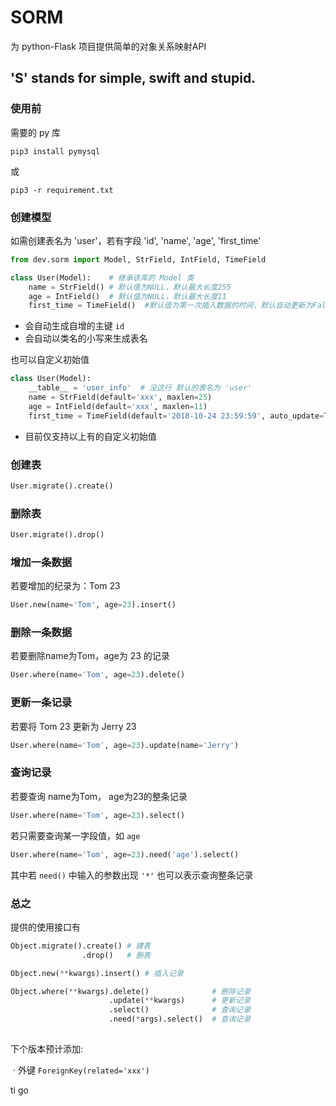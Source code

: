 # SORM

为 python-Flask 项目提供简单的对象关系映射API

## 'S' stands for simple, swift and stupid.



### 使用前

需要的 py 库

```
pip3 install pymysql
```

或

```
pip3 -r requirement.txt
```



### 创建模型

如需创建表名为 'user'，若有字段 'id', 'name', 'age', 'first_time'

```python
from dev.sorm import Model, StrField, IntField, TimeField

class User(Model):    # 继承该库的 Model 类
    name = StrField() # 默认值为NULL，默认最大长度255
    age = IntField()  # 默认值为NULL，默认最大长度11
    first_time = TimeField()  #默认值为第一次插入数据的时间，默认自动更新为False
```

- 会自动生成自增的主键 `id`
- 会自动以类名的小写来生成表名

也可以自定义初始值

```python
class User(Model):
    __table__ = 'user_info'  # 没这行 默认的表名为 'user'
    name = StrField(default='xxx', maxlen=25)
    age = IntField(default='xxx', maxlen=11)
    first_time = TimeField(default='2018-10-24 23:59:59', auto_update=True)
```

- 目前仅支持以上有的自定义初始值



### 创建表

```python
User.migrate().create()
```



### 删除表

```python
User.migrate().drop()
```



### 增加一条数据

若要增加的纪录为：Tom 23

```python
User.new(name='Tom', age=23).insert()
```



### 删除一条数据

若要删除name为Tom，age为 23 的记录

```python
User.where(name='Tom', age=23).delete()
```



### 更新一条记录

若要将 Tom 23 更新为 Jerry 23

```python
User.where(name='Tom', age=23).update(name='Jerry')
```



### 查询记录

若要查询 name为Tom， age为23的整条记录

```python
User.where(name='Tom', age=23).select()
```

若只需要查询某一字段值，如 `age`

```python
User.where(name='Tom', age=23).need('age').select()
```

其中若 `need()` 中输入的参数出现 `'*'` 也可以表示查询整条记录



### 总之

提供的使用接口有

```python
Object.migrate().create() # 建表
                .drop()   # 删表

Object.new(**kwargs).insert() # 插入记录

Object.where(**kwargs).delete()              # 删除记录
                      .update(**kwargs)      # 更新记录
                      .select()              # 查询记录
                      .need(*args).select()  # 查询记录
                      
```





下个版本预计添加:

​	· 外键 `ForeignKey(related='xxx')` 

ti go